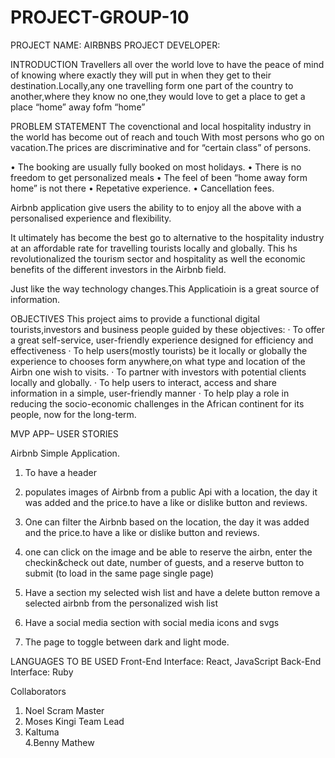 # PROJECT-GROUP-10
PROJECT NAME: AIRBNBS
PROJECT DEVELOPER: 
 
INTRODUCTION
Travellers all over the world love to have the peace of mind of knowing where exactly they will put in when they get to their destination.Locally,any one travelling form one part of the country to another,where they know no one,they would love to get a place to get a place “home” away fofm “home”
 
PROBLEM STATEMENT
The covenctional and local hospitality industry in the world has become out of reach and  touch 
With most persons who go on vacation.The prices are discriminative and for “certain class” of persons.


•	The booking are usually fully booked on most holidays.
•	There is no freedom to get personalized meals 
•	The feel of been “home away form home” is not there
•	Repetative experience.
•	Cancellation fees.

Airbnb application give users the ability to to enjoy all the above with a personalised experience and flexibility.

It ultimately has become the best go to alternative to the hospitality industry at an affordable rate for travelling tourists locally and globally. This hs revolutionalized  the tourism sector and hospitality as well the economic benefits of the different investors in the Airbnb field.

Just like the way technology changes.This Applicatioin is a great source of information.
 
 
OBJECTIVES
This project aims to provide a functional digital tourists,investors and business people guided by these objectives:
·   	To offer a great self-service, user-friendly experience designed for efficiency and effectiveness
·   	To help users(mostly tourists) be it locally or globally the experience to chooses form anywhere,on what type and location of the Airbn one wish to visits.
·   	To partner with investors with potential clients locally and globally.
·   	To help users to interact, access and share information in a simple, user-friendly manner
·   	To help play a role in reducing the socio-economic challenges in the African continent for its people, now for the long-term.
 

MVP APP– USER STORIES

Airbnb Simple Application.
1. To have a header 

2.	 populates images of Airbnb from a public Api with a location, the day it was added and the price.to have a like or dislike button and reviews.
3.	One can filter the Airbnb based on the location, the day it was added and the price.to have a like or dislike button and reviews.
	
4.	one can click on the image and be able to reserve the airbn, enter the checkin&check out date, number of guests, and a reserve button to submit (to load in the same page single page) 

7.	Have a section my selected wish list and have a delete button remove a selected airbnb from the personalized wish list
8.	Have a social media section with social media icons and svgs
9.	The page to toggle between dark and light mode.

 
LANGUAGES TO BE USED
Front-End Interface: React, JavaScript
Back-End Interface: Ruby

Collaborators
1.	Noel            Scram Master
2.	Moses Kingi	Team Lead
3.	Kaltuma		
       4.Benny Mathew
